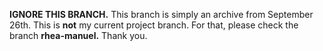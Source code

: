 **IGNORE THIS BRANCH.**
This branch is simply an archive from September 26th. This is **not** my current project branch. For that, please check the branch **rhea-manuel.** Thank you.

